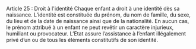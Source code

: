 Article 25 : Droit à l'identité
Chaque enfant a droit à une identité dès sa naissance. L’identité est constituée du prénom, du nom de famille, du sexe, du lieu et de la date de naissance ainsi que de la nationalité.
En aucun cas, le prénom attribué à un enfant ne peut revêtir un caractère injurieux, humiliant ou provocateur.
L’Etat assure l’assistance à l’enfant illégalement privé d’un ou de tous les éléments constitutifs de son identité.